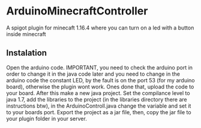 # ArduinoMinecraftController
A spigot plugin for minecaft 1.16.4 where you can turn on a led with a button inside minecraft
## Instalation
Open the arduino code. IMPORTANT, you need to check the arduino port in order to change it in the java code later and you need to change in the arduino code the constant LED, by the fault is on the port 53 (for my arduino board), otherwise the plugin wont work. Ones done that, upload the code to your board.
After this make a new java project. Set the compilance level to java 1.7, add the libraries to the project (in the libraries directory there are instructions btw), in the ArduinoControll.java change the variable and set it to your boards port. Export the project as a jar file, then, copy the jar file to your plugin folder in your server.
